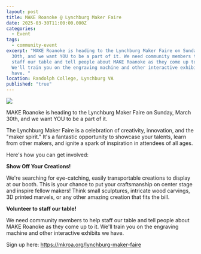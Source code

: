 ```yaml
---
layout: post
title: MAKE Roanoke @ Lynchburg Maker Faire
date: 2025-03-30T11:00:00.000Z
categories:
  - Event
tags:
  - community-event
excerpt: "MAKE Roanoke is heading to the Lynchburg Maker Faire on Sunday, March
  30th, and we want YOU to be a part of it. We need community members to help
  staff our table and tell people about MAKE Roanoke as they come up to it.
  We'll train you on the engraving machine and other interactive exhibits we
  have. "
location: Randolph College, Lynchburg VA
published: "true"
---
```

![](/assets/images/copy-of-calling-all-makers-make-roanoke-is-preparing-for-the-daisy-art-parade-come-help-us-plan-and-build-a-large-maker-octopus-puppet-1200-x-675-px-880-x-352-px-.png)

MAKE Roanoke is heading to the Lynchburg Maker Faire on Sunday, March 30th, and we want YOU to be a part of it.

The Lynchburg Maker Faire is a celebration of creativity, innovation, and the "maker spirit." It's a fantastic opportunity to showcase your talents, learn from other makers, and ignite a spark of inspiration in attendees of all ages.

Here's how you can get involved:

**Show Off Your Creations!**

We're searching for eye-catching, easily transportable creations to display at our booth. This is your chance to put your craftsmanship on center stage and inspire fellow makers!  Think small sculptures, intricate wood carvings, 3D printed marvels, or any other amazing creation that fits the bill. 

**Volunteer to staff our table!**

We need community members to help staff our table and tell people about MAKE Roanoke as they come up to it. We'll train you on the engraving machine and other interactive exhibits we have. 

Sign up here: <https://mkroa.org/lynchburg-maker-faire>

